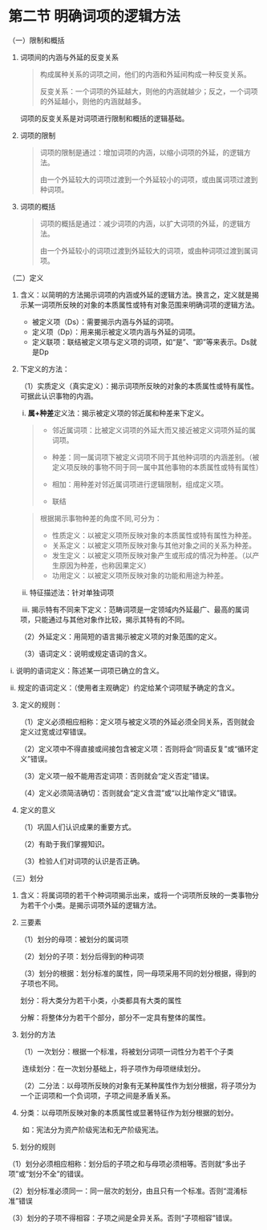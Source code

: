 # 第二节 明确词项的逻辑方法

（一）限制和概括

1. 词项间的内涵与外延的反变关系

   > 构成属种关系的词项之间，他们的内涵和外延间构成一种反变关系。
   >
   > 反变关系：一个词项的外延越大，则他的内涵就越少；反之，一个词项的外延越小，则他的内涵就越多。

   词项的反变关系是对词项进行限制和概括的逻辑基础。

2. 词项的限制

   > 词项的限制是通过：增加词项的内涵，以缩小词项的外延，的逻辑方法。
   >
   > 由一个外延较大的词项过渡到一个外延较小的词项，或由属词项过渡到种词项。

3. 词项的概括

   > 词项的概括是通过：减少词项的内涵，以扩大词项的外延，的逻辑方法。
   >
   > 由一个外延较小的词项过渡到外延较大的词项，或由种词项过渡到属词项。

（二）定义

1. 含义：以简明的方法揭示词项的内涵或外延的逻辑方法。换言之，定义就是揭示某一词项所反映的对象的本质属性或特有对象范围来明确词项的逻辑方法。

   * 被定义项（Ds）：需要揭示内涵与外延的词项。
   * 定义项（Dp）：用来揭示被定义项内涵与外延的词项。
   * 定义联项：联结被定义项与定义项的词项，如“是”、“即”等来表示。Ds就是Dp

2. 下定义的方法：

   （1）实质定义（真实定义）：揭示词项所反映的对象的本质属性或特有属性。可据此认识事物的内涵。

   ​	i. **属+种差**定义法：揭示被定义项的邻近属和种差来下定义。

   > * 邻近属词项：比被定义词项的外延大而又接近被定义词项外延的属词项。
   >
   > * 种差：同一属词项下被定义词项不同于其他种词项的内涵差别。（被定义项反映的事物不同于同一属中其他事物的本质属性或特有属性）
   >
   > * 相加：用种差对邻近属词项进行逻辑限制，组成定义项。
   >
   > * 联结

   > 根据揭示事物种差的角度不同,可分为：
   >
   > * 性质定义：以被定义项所反映对象的本质属性或特有属性为种差。
   > * 关系定义：以被定义项所反映对象与其他对象之间的关系为种差。
   > * 发生定义：以被定义项所反映对象产生或形成的情况为种差。（以产生原因为种差，也称因果定义）
   > * 功用定义：以被定义项所反映对象的功能和用途为种差。

   ​	ii. 特征描述法：针对单独词项

   ​	iii. 揭示特有不同来下定义：范畴词项是一定领域内外延最广、最高的属词项，只能通过与其他对象作比较，揭示其特有的不同。

   （2）外延定义：用简短的语言揭示被定义项的对象范围的定义。

   （3）语词定义：说明或规定语词的含义。

​		i. 说明的语词定义：陈述某一词项已确立的含义。

​		ii. 规定的语词定义：（使用者主观确定）约定给某个词项赋予确定的含义。

3. 定义的规则：

   （1）定义必须相应相称：定义项与被定义项的外延必须全同关系，否则就会定义过宽或过窄错误。

   （2）定义项中不得直接或间接包含被定义项：否则将会“同语反复”或“循环定义”错误。

   （3）定义项一般不能用否定词项：否则就会“定义否定”错误。

   （4）定义必须简洁确切：否则就会“定义含混”或“以比喻作定义”错误。

4. 定义的意义

   （1）巩固人们认识成果的重要方式。

   （2）有助于我们掌握知识。

   （3）检验人们对词项的认识是否正确。

（三）划分

1. 含义：将属词项的若干个种词项揭示出来，或将一个词项所反映的一类事物分为若干个小类。是揭示词项外延的逻辑方法。

2. 三要素

   （1）划分的母项：被划分的属词项

   （2）划分的子项：划分后得到的种词项

   （3）划分的根据：划分标准的属性，同一母项采用不同的划分根据，得到的子项也不同。

   划分：将大类分为若干小类，小类都具有大类的属性

   分解：将整体分为若干个部分，部分不一定具有整体的属性。

3. 划分的方法

   （1）一次划分：根据一个标准，将被划分词项一词性分为若干个子类

   ​		连续划分：在一次划分基础上，将子项作为母项继续划分。

   （2）二分法：以母项所反映的对象有无某种属性作为划分根据，将子项分为一个正词项和一个负词项，子项之间是矛盾关系。

4. 分类：以母项所反映对象的本质属性或显著特征作为划分根据的划分。

   ​	如：宪法分为资产阶级宪法和无产阶级宪法。

5.  划分的规则

   （1）划分必须相应相称：划分后的子项之和与母项必须相等。否则就“多出子项”或“划分不全”的错误。

   （2）划分标准必须同一：同一层次的划分，由且只有一个标准。否则“混淆标准”错误

   （3）划分的子项不得相容：子项之间是全异关系。否则“子项相容”错误。